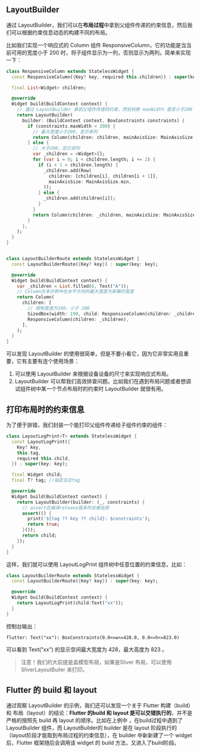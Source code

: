 ## LayoutBuilder

通过 LayoutBuilder，我们可以在**布局过程**中拿到父组件传递的约束信息，然后我们可以根据约束信息动态的构建不同的布局。

比如我们实现一个响应式的 Column 组件 ResponsiveColumn，它的功能是当当前可用的宽度小于 200 时，将子组件显示为一列，否则显示为两列。简单来实现一下：

```dart
class ResponsiveColumn extends StatelessWidget {
  const ResponsiveColumn({Key? key, required this.children}) : super(key: key);

  final List<Widget> children;

  @override
  Widget build(BuildContext context) {
    // 通过 LayoutBuilder 拿到父组件传递的约束，然后判断 maxWidth 是否小于200
    return LayoutBuilder(
      builder: (BuildContext context, BoxConstraints constraints) {
        if (constraints.maxWidth < 200) {
          // 最大宽度小于200，显示单列
          return Column(children: children, mainAxisSize: MainAxisSize.min);
        } else {
          // 大于200，显示双列
          var _children = <Widget>[];
          for (var i = 0; i < children.length; i += 2) {
            if (i + 1 < children.length) {
              _children.add(Row(
                children: [children[i], children[i + 1]],
                mainAxisSize: MainAxisSize.min,
              ));
            } else {
              _children.add(children[i]);
            }
          }
          return Column(children: _children, mainAxisSize: MainAxisSize.min);
        }
      },
    );
  }
}


class LayoutBuilderRoute extends StatelessWidget {
  const LayoutBuilderRoute({Key? key}) : super(key: key);

  @override
  Widget build(BuildContext context) {
    var _children = List.filled(6, Text("A"));
    // Column在本示例中在水平方向的最大宽度为屏幕的宽度
    return Column(
      children: [
        // 限制宽度为190，小于 200
        SizedBox(width: 190, child: ResponsiveColumn(children: _children)),
        ResponsiveColumn(children: _children),
      ],
    );
  }
}
```

可以发现 LayoutBuilder 的使用很简单，但是不要小看它，因为它非常实用且重要，它有主要有连个使用场景：

1. 可以使用 LayoutBuilder 来根据设备设备的尺寸来实现响应式布局。
2. LayoutBuilder 可以帮我们高效排查问题。比如我们在遇到布局问题或者想调试组件树中某一个节点布局时的约束时  LayoutBuilder 就很有用。

## 打印布局时的约束信息

为了便于排错，我们封装一个能打印父组件传递给子组件约束的组件：

```dart
class LayoutLogPrint<T> extends StatelessWidget {
  const LayoutLogPrint({
    Key? key,
    this.tag,
    required this.child,
  }) : super(key: key);

  final Widget child;
  final T? tag; //指定日志tag

  @override
  Widget build(BuildContext context) {
    return LayoutBuilder(builder: (_, constraints) {
      // assert在编译release版本时会被去除
      assert(() {
        print('${tag ?? key ?? child}: $constraints');
        return true;
      }());
      return child;
    });
  }
}
```

这样，我们就可以使用 LayoutLogPrint 组件树中任意位置的约束信息，比如：

```dart
class LayoutBuilderRoute extends StatelessWidget {
  const LayoutBuilderRoute({Key? key}) : super(key: key);

  @override
  Widget build(BuildContext context) {
    return LayoutLogPrint(child:Text("xx"));
  }
}
```

控制台输出：

```
flutter: Text("xx"): BoxConstraints(0.0<=w<=428.0, 0.0<=h<=823.0)
```

可以看到 Text("xx") 的显示空间最大宽度为 428，最大高度为 823 。

> 注意！我们的大前提是盒模型布局，如果是Sliver 布局，可以使用SliverLayoutBuiler 来打印。

## Flutter 的 build 和 layout

通过观察 LayoutBuilder 的示例，我们还可以发现一个关于 Flutter 构建（build）和 布局（layout）的结论：**Flutter 的build 和 layout 是可以交错执行的**，并不是严格的按照先 build 再 layout 的顺序。比如在上例中 ，在build过程中遇到了 LayoutBuilder 组件，而 LayoutBuilder的 builder 是在 layout 阶段执行的（layout阶段才能取到布局过程的约束信息），在 builder 中新新建了一个 widget 后，Flutter 框架随后会调用该 widget 的 build 方法，又进入了build阶段。